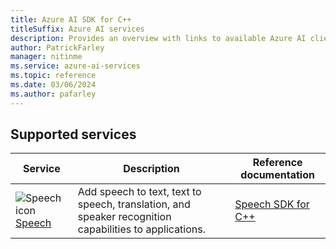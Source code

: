 ```yaml
---
title: Azure AI SDK for C++
titleSuffix: Azure AI services
description: Provides an overview with links to available Azure AI client libraries and packages for C++.
author: PatrickFarley
manager: nitinme
ms.service: azure-ai-services
ms.topic: reference
ms.date: 03/06/2024
ms.author: pafarley
---
```


## Supported services

| Service | Description | Reference documentation |
| --- | --- | --- |
| ![Speech icon](~/reusable-content/ce-skilling/azure/media/ai-services/speech.svg) [Speech](../../../speech-service/index.yml) | Add speech to text, text to speech, translation, and speaker recognition capabilities to applications. | [Speech SDK for C++](/cpp/cognitive-services/speech/) |
